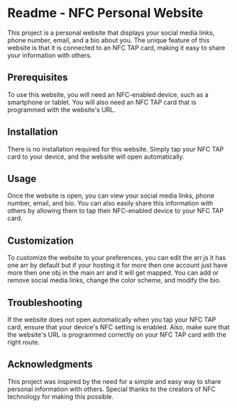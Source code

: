 # Readme - NFC Personal Website

This project is a personal website that displays your social media links, phone number, email, and a bio about you. The unique feature of this website is that it is connected to an NFC TAP card, making it easy to share your information with others.

## Prerequisites

To use this website, you will need an NFC-enabled device, such as a smartphone or tablet. You will also need an NFC TAP card that is programmed with the website's URL.

## Installation

There is no installation required for this website. Simply tap your NFC TAP card to your device, and the website will open automatically.

## Usage

Once the website is open, you can view your social media links, phone number, email, and bio. You can also easily share this information with others by allowing them to tap their NFC-enabled device to your NFC TAP card.

## Customization

To customize the website to your preferences, you can edit the arr.js it has one arr by default but if your hosting it for more then one account just have more then one obj in the main arr and it will get mapped. You can add or remove social media links, change the color scheme, and modify the bio.

## Troubleshooting

If the website does not open automatically when you tap your NFC TAP card, ensure that your device's NFC setting is enabled. Also, make sure that the website's URL is programmed correctly on your NFC TAP card with the right route.

## Acknowledgments

This project was inspired by the need for a simple and easy way to share personal information with others. Special thanks to the creators of NFC technology for making this possible.
